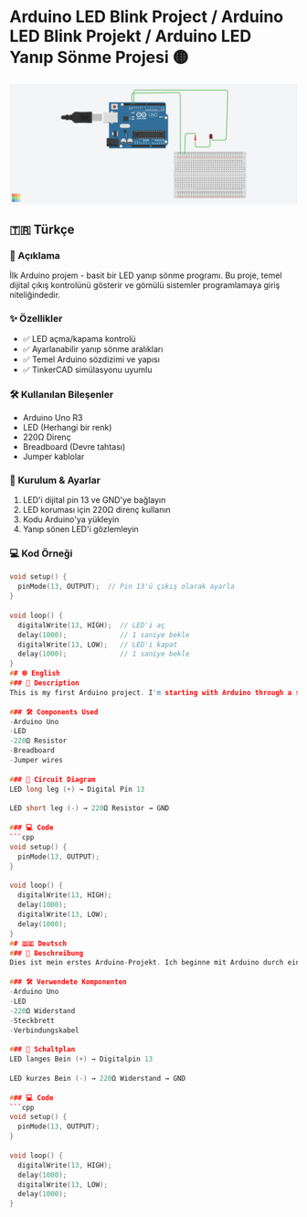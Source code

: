 # Arduino LED Blink Project / Arduino LED Blink Projekt / Arduino LED Yanıp Sönme Projesi 🟡

![Arduino LED Blink](devress.png)

## 🇹🇷 Türkçe

### 📖 Açıklama
İlk Arduino projem - basit bir LED yanıp sönme programı. Bu proje, temel dijital çıkış kontrolünü gösterir ve gömülü sistemler programlamaya giriş niteliğindedir.

### ✨ Özellikler
- ✅ LED açma/kapama kontrolü
- ✅ Ayarlanabilir yanıp sönme aralıkları
- ✅ Temel Arduino sözdizimi ve yapısı
- ✅ TinkerCAD simülasyonu uyumlu

### 🛠️ Kullanılan Bileşenler
- Arduino Uno R3
- LED (Herhangi bir renk)
- 220Ω Direnç
- Breadboard (Devre tahtası)
- Jumper kablolar

### 🔧 Kurulum & Ayarlar
1. LED'i dijital pin 13 ve GND'ye bağlayın
2. LED koruması için 220Ω direnç kullanın
3. Kodu Arduino'ya yükleyin
4. Yanıp sönen LED'i gözlemleyin

### 💻 Kod Örneği
```cpp
void setup() {
  pinMode(13, OUTPUT);  // Pin 13'ü çıkış olarak ayarla
}

void loop() {
  digitalWrite(13, HIGH);  // LED'i aç
  delay(1000);             // 1 saniye bekle
  digitalWrite(13, LOW);   // LED'i kapat
  delay(1000);             // 1 saniye bekle
}
## 🌐 English
### 📖 Description
This is my first Arduino project. I'm starting with Arduino through a simple LED blink program.

### 🛠️ Components Used
-Arduino Uno
-LED
-220Ω Resistor
-Breadboard
-Jumper wires

### 🔧 Circuit Diagram
LED long leg (+) → Digital Pin 13

LED short leg (-) → 220Ω Resistor → GND

### 💻 Code
```cpp
void setup() {
  pinMode(13, OUTPUT);
}

void loop() {
  digitalWrite(13, HIGH);
  delay(1000);
  digitalWrite(13, LOW);
  delay(1000);
}
## 🇩🇪 Deutsch
### 📖 Beschreibung
Dies ist mein erstes Arduino-Projekt. Ich beginne mit Arduino durch ein einfaches LED-Blinkprogramm.

### 🛠️ Verwendete Komponenten
-Arduino Uno
-LED
-220Ω Widerstand
-Steckbrett
-Verbindungskabel

### 🔧 Schaltplan
LED langes Bein (+) → Digitalpin 13

LED kurzes Bein (-) → 220Ω Widerstand → GND

### 💻 Code
```cpp
void setup() {
  pinMode(13, OUTPUT);
}

void loop() {
  digitalWrite(13, HIGH);
  delay(1000);
  digitalWrite(13, LOW);
  delay(1000);
}
